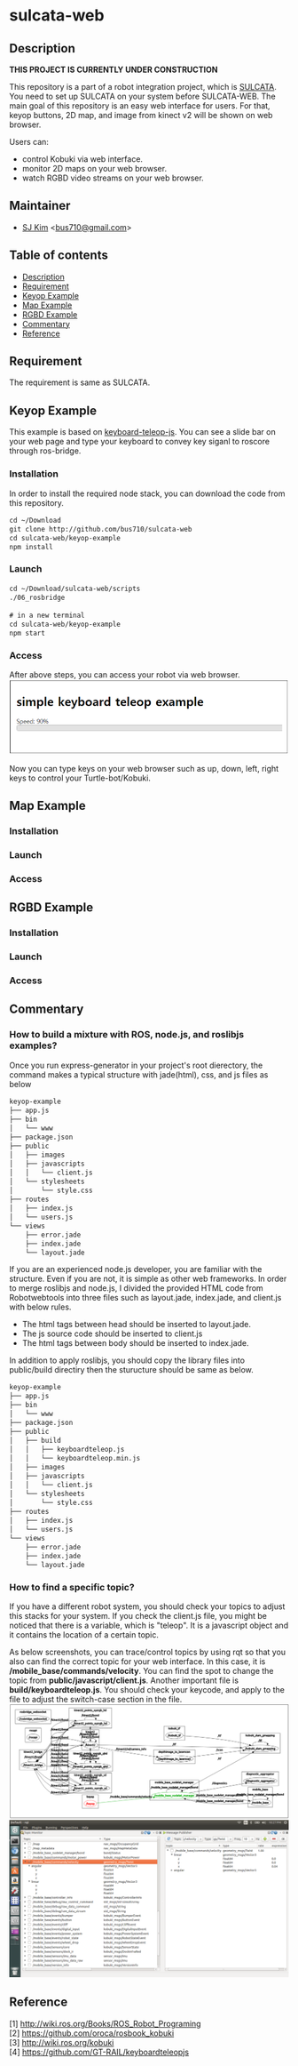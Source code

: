 # sulcata-web

## Description

<b>THIS PROJECT IS CURRENTLY UNDER CONSTRUCTION</b>

This repository is a part of a robot integration project, which is [SULCATA](http://github.com/bus710/sulcata). You need to set up SULCATA on your system before SULCATA-WEB. The main goal of this repository is an easy web interface for users. For that, keyop buttons, 2D map, and image from kinect v2 will be shown on web browser.  

Users can:  
- control Kobuki via web interface.
- monitor 2D maps on your web browser.
- watch RGBD video streams on your web browser.

## Maintainer
- [SJ Kim](http://bus710.net) <<bus710@gmail.com>>

## Table of contents
- [Description](#description)
- [Requirement](#requirement)
- [Keyop Example](#keyop-example)
- [Map Example](#map-example)
- [RGBD Example](#rgbd-example)
- [Commentary](#commentary)
- [Reference](#reference)

## Requirement
The requirement is same as SULCATA.

## Keyop Example
This example is based on [keyboard-teleop-js](http://wiki.ros.org/keyboardteleopjs/Tutorials/CreatingABasicTeleopWidgetWithSpeedControl). You can see a slide bar on your web page and type your keyboard to convey key siganl to roscore through ros-bridge.

### Installation
In order to install the required node stack, you can download the code from this repository.
```
cd ~/Download
git clone http://github.com/bus710/sulcata-web
cd sulcata-web/keyop-example
npm install
```

### Launch
```
cd ~/Download/sulcata-web/scripts
./06_rosbridge

# in a new terminal
cd sulcata-web/keyop-example
npm start
```

### Access
After above steps, you can access your robot via web browser.  
![images/result.png](images/result.png)

Now you can type keys on your web browser such as up, down, left, right keys to control your Turtle-bot/Kobuki.

## Map Example
### Installation
### Launch
### Access  

## RGBD Example
### Installation
### Launch
### Access

## Commentary
### How to build a mixture with ROS, node.js, and roslibjs examples?
Once you run express-generator in your project's root dierectory, the command makes a typical structure with jade(html), css, and js files as below
```
keyop-example
├── app.js
├── bin
│   └── www
├── package.json
├── public
│   ├── images
│   ├── javascripts
│   │   └── client.js
│   └── stylesheets
│       └── style.css
├── routes
│   ├── index.js
│   └── users.js
└── views
    ├── error.jade
    ├── index.jade
    └── layout.jade
```
If you are an experienced node.js developer, you are familiar with the structure. Even if you are not, it is simple as other web frameworks. In order to merge roslibjs and node.js, I divided the provided HTML code from Robotwebtools into three files such as layout.jade, index.jade, and client.js with below rules.
- The html tags between head should be inserted to layout.jade.
- The js source code should be inserted to client.js
- The html tags between body should be inserted to index.jade.

In addition to apply roslibjs, you should copy the library files into public/build directiry then the sturucture should be same as below.
```
keyop-example
├── app.js
├── bin
│   └── www
├── package.json
├── public
│   ├── build
│   │   ├── keyboardteleop.js
│   │   └── keyboardteleop.min.js
│   ├── images
│   ├── javascripts
│   │   └── client.js
│   └── stylesheets
│       └── style.css
├── routes
│   ├── index.js
│   └── users.js
└── views
    ├── error.jade
    ├── index.jade
    └── layout.jade
```

### How to find a specific topic?
If you have a different robot system, you should check your topics to adjust this stacks for your system. If you check the client.js file, you might be noticed that there is a variable, which is "teleop". It is a javascript object and it contains the location of a certain topic.     

As below screenshots, you can trace/control topics by using rqt so that you also can find the correct topic for your web interface. In this case, it is <b>/mobile_base/commands/velocity</b>. You can find the spot to change the topic from <b>public/javascript/client.js</b>. Another important file is <b>build/keyboardteleop.js</b>. You should check your keycode, and apply to the file to adjust the switch-case section in the file.   
![images/rqt.png](images/rqt.png)
![images/rqt2.png](images/rqt2.png)


## Reference
[1] http://wiki.ros.org/Books/ROS_Robot_Programing   
[2] https://github.com/oroca/rosbook_kobuki  
[3] http://wiki.ros.org/kobuki   
[4] https://github.com/GT-RAIL/keyboardteleopjs


